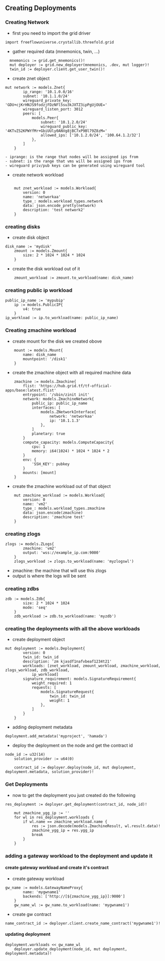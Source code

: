 ## Creating Deployments

### Creating Network

- first you need to import the grid driver

```
import freeflowuniverse.crystallib.threefold.grid
```

- gather required data (mnemonics, twin, ...)

```
  mnemonics := grid.get_mnemonics()!
  mut deployer := grid.new_deployer(mnemonics, .dev, mut logger)!
  twin_id := deployer.client.get_user_twin()!
```

- create znet object

```
mut network := models.Znet{
		ip_range: '10.1.0.0/16'
		subnet: '10.1.1.0/24'
		wireguard_private_key: 'GDU+cjKrHNJS9fodzjFDzNFl5su3kJXTZ3ipPgUjOUE='
		wireguard_listen_port: 3012
		peers: [
			models.Peer{
				subnet: '10.1.2.0/24'
				wireguard_public_key: '4KTvZS2KPWYfMr+GbiUUly0ANVg8jBC7xP9Bl79Z8zM='
				allowed_ips: ['10.1.2.0/24', '100.64.1.2/32']
			},
		]
	}
```

    - iprange: is the range that nodes will be assigned ips from
    - subnet: is the range that vms will be assigned ips from
    - wireguard priv/pub keys can be generated using wireguard tool

- create network workload

```

    mut znet_workload := models.Workload{
    	version: 0
    	name: 'networkaa'
    	type_: models.workload_types.network
    	data: json.encode_pretty(network)
    	description: 'test network2'
    }

```

### creating disks

- create disk object

```
disk_name := 'mydisk'
	zmount := models.Zmount{
		size: 2 * 1024 * 1024 * 1024
	}
```

- create the disk workload out of it

```
	zmount_workload := zmount.to_workload(name: disk_name)
```

### creating public ip workload

```
public_ip_name := 'mypubip'
	ip := models.PublicIP{
		v4: true
	}
ip_workload := ip.to_workload(name: public_ip_name)
```

### Creating zmachine workload

- create mount for the disk we created obove

```
    mount := models.Mount{
    	name: disk_name
    	mountpoint: '/disk1'
    }

```

- create the zmachine object with all required machine data

```
	zmachine := models.Zmachine{
		flist: 'https://hub.grid.tf/tf-official-apps/base:latest.flist'
		entrypoint: '/sbin/zinit init'
		network: models.ZmachineNetwork{
			public_ip: public_ip_name
			interfaces: [
				models.ZNetworkInterface{
					network: 'networkaa'
					ip: '10.1.1.3'
				},
			]
			planetary: true
		}
		compute_capacity: models.ComputeCapacity{
			cpu: 1
			memory: i64(1024) * 1024 * 1024 * 2
		}
		env: {
			'SSH_KEY': pubkey
		}
		mounts: [mount]
	}
```

- create the zmachine workload out of that object

```
	mut zmachine_workload := models.Workload{
		version: 0
		name: 'vm2'
		type_: models.workload_types.zmachine
		data: json.encode(zmachine)
		description: 'zmachine test'
	}
```

### creating zlogs

```
zlogs := models.ZLogs{
		zmachine: 'vm2'
		output: 'wss://example_ip.com:9000'
	}
	zlogs_workload := zlogs.to_workload(name: 'myzlogswl')
```

- zmachine: the machine that will use this zlogs
- output is where the logs will be sent

### creating zdbs

```
zdb := models.Zdb{
		size: 2 * 1024 * 1024
		mode: 'seq'
	}
	zdb_workload := zdb.to_workload(name: 'myzdb')
```

### creating the deployments with all the above workloads

- create deployment object

```
mut deployment := models.Deployment{
		version: 0
		twin_id: twin_id
		description: 'zm kjasdf1nafvbeaf1234t21'
		workloads: [znet_workload, zmount_workload, zmachine_workload, zlogs_workload, zdb_workload,
			ip_workload]
		signature_requirement: models.SignatureRequirement{
			weight_required: 1
			requests: [
				models.SignatureRequest{
					twin_id: twin_id
					weight: 1
				},
			]
		}
	}
```

- adding deployment metadata

```
deployment.add_metadata('myproject', 'hamada')
```

- deploy the deployment on the node and get the contract id

```
node_id := u32(14)
	solution_provider := u64(0)

	contract_id := deployer.deploy(node_id, mut deployment, deployment.metadata, solution_provider)!
```

### Get Deployments

- now to get the deployment you just created do the following

```
res_deployment := deployer.get_deployment(contract_id, node_id)!

	mut zmachine_ygg_ip := ''
	for wl in res_deployment.workloads {
		if wl.name == zmachine_workload.name {
			res := json.decode(models.ZmachineResult, wl.result.data)!
			zmachine_ygg_ip = res.ygg_ip
			break
		}
	}
```

### adding a gateway workload to the deployment and update it

#### create gateway workload and create it's contract

- create gateway workload

```
gw_name := models.GatewayNameProxy{
		name: 'mygwname1'
		backends: ['http://[${zmachine_ygg_ip}]:9000']
	}
	gw_name_wl := gw_name.to_workload(name: 'mygwname1')

```

- create gw contract

```
name_contract_id := deployer.client.create_name_contract('mygwname1')!
```

#### updating deployment

```
deployment.workloads << gw_name_wl
	deployer.update_deployment(node_id, mut deployment, deployment.metadata)!

```
